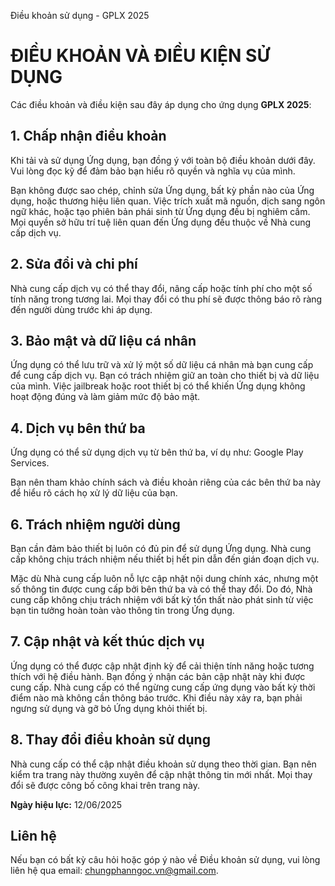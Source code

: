  Điều khoản sử dụng - GPLX 2025
<body>
  <h1>ĐIỀU KHOẢN VÀ ĐIỀU KIỆN SỬ DỤNG</h1>
  <p>Các điều khoản và điều kiện sau đây áp dụng cho ứng dụng <strong>GPLX 2025</strong>:</p>

  <h2>1. Chấp nhận điều khoản</h2>
  <p>Khi tải và sử dụng Ứng dụng, bạn đồng ý với toàn bộ điều khoản dưới đây. Vui lòng đọc kỹ để đảm bảo bạn hiểu rõ quyền và nghĩa vụ của mình.</p>
  <p>Bạn không được sao chép, chỉnh sửa Ứng dụng, bất kỳ phần nào của Ứng dụng, hoặc thương hiệu liên quan. Việc trích xuất mã nguồn, dịch sang ngôn ngữ khác, hoặc tạo phiên bản phái sinh từ Ứng dụng đều bị nghiêm cấm. Mọi quyền sở hữu trí tuệ liên quan đến Ứng dụng đều thuộc về Nhà cung cấp dịch vụ.</p>

  <h2>2. Sửa đổi và chi phí</h2>
  <p>Nhà cung cấp dịch vụ có thể thay đổi, nâng cấp hoặc tính phí cho một số tính năng trong tương lai. Mọi thay đổi có thu phí sẽ được thông báo rõ ràng đến người dùng trước khi áp dụng.</p>

  <h2>3. Bảo mật và dữ liệu cá nhân</h2>
  <p>Ứng dụng có thể lưu trữ và xử lý một số dữ liệu cá nhân mà bạn cung cấp để cung cấp dịch vụ. Bạn có trách nhiệm giữ an toàn cho thiết bị và dữ liệu của mình. Việc jailbreak hoặc root thiết bị có thể khiến Ứng dụng không hoạt động đúng và làm giảm mức độ bảo mật.</p>

  <h2>4. Dịch vụ bên thứ ba</h2>
  <p>Ứng dụng có thể sử dụng dịch vụ từ bên thứ ba, ví dụ như: Google Play Services.</p>
  <p>Bạn nên tham khảo chính sách và điều khoản riêng của các bên thứ ba này để hiểu rõ cách họ xử lý dữ liệu của bạn.</p>

  <h2>6. Trách nhiệm người dùng</h2>
  <p>Bạn cần đảm bảo thiết bị luôn có đủ pin để sử dụng Ứng dụng. Nhà cung cấp không chịu trách nhiệm nếu thiết bị hết pin dẫn đến gián đoạn dịch vụ.</p>
  <p>Mặc dù Nhà cung cấp luôn nỗ lực cập nhật nội dung chính xác, nhưng một số thông tin được cung cấp bởi bên thứ ba và có thể thay đổi. Do đó, Nhà cung cấp không chịu trách nhiệm với bất kỳ tổn thất nào phát sinh từ việc bạn tin tưởng hoàn toàn vào thông tin trong Ứng dụng.</p>

  <h2>7. Cập nhật và kết thúc dịch vụ</h2>
  <p>Ứng dụng có thể được cập nhật định kỳ để cải thiện tính năng hoặc tương thích với hệ điều hành. Bạn đồng ý nhận các bản cập nhật này khi được cung cấp. Nhà cung cấp có thể ngừng cung cấp ứng dụng vào bất kỳ thời điểm nào mà không cần thông báo trước. Khi điều này xảy ra, bạn phải ngưng sử dụng và gỡ bỏ Ứng dụng khỏi thiết bị.</p>

  <h2>8. Thay đổi điều khoản sử dụng</h2>
  <p>Nhà cung cấp có thể cập nhật điều khoản sử dụng theo thời gian. Bạn nên kiểm tra trang này thường xuyên để cập nhật thông tin mới nhất. Mọi thay đổi sẽ được công bố công khai trên trang này.</p>

  <p><strong>Ngày hiệu lực:</strong> 12/06/2025</p>

  <h2>Liên hệ</h2>
  <p>Nếu bạn có bất kỳ câu hỏi hoặc góp ý nào về Điều khoản sử dụng, vui lòng liên hệ qua email: <a href="mailto:chungphanngoc.vn@gmail.com">chungphanngoc.vn@gmail.com</a>.</p>
</body>
</html>
